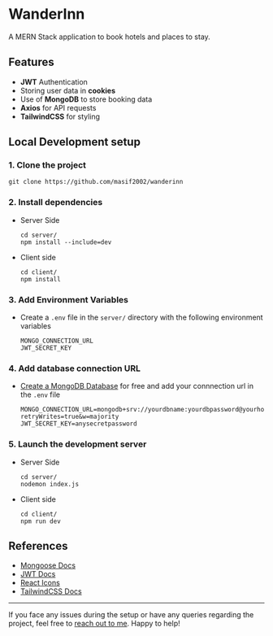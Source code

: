 # WanderInn
A MERN Stack application to book hotels and places to stay. 

## Features
* **JWT** Authentication
* Storing user data in **cookies**
* Use of **MongoDB** to store booking data
* **Axios** for API requests
* **TailwindCSS** for styling

## Local Development setup
###  1. Clone the project
```
git clone https://github.com/masif2002/wanderinn
```
### 2. Install dependencies
* Server Side
    ```
    cd server/
    npm install --include=dev
    ```
* Client side
    ```
    cd client/
    npm install 
    ```
### 3. Add Environment Variables
* Create a `.env` file in the `server/` directory with the following environment variables
    ```
    MONGO_CONNECTION_URL
    JWT_SECRET_KEY
    ```
### 4. Add database connection URL 
* [Create a MongoDB Database](https://www.mongodb.com/) for free and add your connnection url in the `.env` file
    ```
    MONGO_CONNECTION_URL=mongodb+srv://yourdbname:yourdbpassword@yourhosteddburl/?retryWrites=true&w=majority
    JWT_SECRET_KEY=anysecretpassword
    ```
### 5. Launch the development server
* Server Side
    ```
    cd server/
    nodemon index.js
    ```
* Client side
    ```
    cd client/
    npm run dev
    ```


## References
* [Mongoose Docs](https://mongoosejs.com/docs/guide.html)
* [JWT Docs](https://www.npmjs.com/package/jsonwebtoken)
* [React Icons](https://react-icons.github.io/react-icons/)
* [TailwindCSS Docs](https://tailwindcss.com/)

____
If you face any issues during the setup or have any queries regarding the project, feel free to [reach out to me](https://www.linkedin.com/in/masif2002/). Happy to help!
